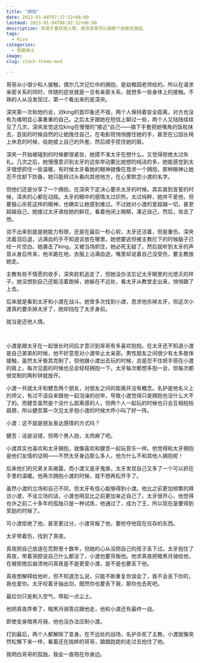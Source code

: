 ```yaml
---
title: "拥抱"
date: 2023-01-04T07:37:52+08:00
lastmod: 2023-01-04T08:02:52+08:00
description: 哥哥才喜欢抱人呢，感觉哥哥可以搞那个皮肤饥渴症。
tags:
  - Kiva
categories:
  - 假面骑士
image: 
slug: stack-theme-mod

---
```


哥哥从小很少和人接触，偶尔几次记忆中的拥抱，是幼稚园老师给的。所以在渴求亲密关系的同时，伴随的症状就是一旦有亲密关系，就想多一些身体上的接触。不熟的人从没发现过，第一个看出来的是深央。

深央第一次和他约会，对king的首印象还不错，两个人保持着安全距离，对方也没有为难明显心事重重的自己。之后太牙跟她在短信上聊过一些，两个人又陆陆续续见了几次，深央发觉这位king在慢慢的“接近”自己——摘下手套把她嘴角的饭粒抹去，逛街的时候自然的让她挽住自己，在电影院悄悄握住她的手，甚至在公园长椅上休息的时候，给她披上自己的外套，然后顺手揽住她的肩。

深央一开始被碰到的时候都很紧张，她摸不准太牙在想什么，又觉得拒绝太过失礼。几次之后，她慢慢意识到太牙的这些举动要比她想的纯洁的多，她能感觉到太牙很想抓住一些温暖，有时候太牙看她的眼神就像在恳求一个拥抱，那种眼神让她忍不住卸下防备，她只能转过头看向其他地方，在心里默念小渡的名字。

但他们还是分享了一个拥抱，在深央下定决心要杀太牙的时候。其实直到宣誓的时候，深央的心都在动摇。太牙的眼中的感情太过炽热，太过纯粹，她并不爱他，但要狠心杀死这样的眼神，也确实让她感到难过。不过她对小渡的爱超越一切，甚至超越自己，她接过太牙递给她的鲜花，看着他闭上眼睛，凑近自己，然后，攻击了他。

说不出来到底是她能力有限，还是在最后一秒心软，太牙还活着，但是重伤。深央流着泪后退，沾满血的手不知道该放在哪里。她想要逃但被主教拦下的时候脑子已经一片空白。她袭击了king，又被当场抓住，她必死无疑了。然后就听到太牙的声音从身后传来，他半跪在地，衣服上沾满血迹，嘴里却说着自己没受伤，要主教放她走。

主教有些不情愿的收手，深央趁机逃走了，但她没办法忘记太牙眼里的光熄灭的样子。她没想到自己还能活着跑掉，她躲在不远处，看太牙从教堂走出来，悄悄跟了上去。

后来就是看到太牙和小渡在战斗。她曾多次找到小渡，恳求他杀掉太牙，但这次小渡真的要杀掉太牙了，她却挡在了太牙身前。

就当是还他人情。

<br>

小渡是跟太牙在一起很长时间后才意识到哥哥有多喜欢抱抱。在太牙还不知道小渡是自己弟弟的时候，他不好意思对小渡举止太亲密。男性朋友之间很少有太多肢体接触，虽然太牙极其克制了，但他跟小渡出去玩的时候，总是忍不住把手搭在小渡的肩上，每次见面的时候也总会轻轻拥抱一下。太牙每次都想多抱一会，但每次都很克制的两秒钟就放开。

小渡一共就太牙和健吾两个朋友，对朋友之间的距离并没有概念。名护是他名义上的师父，有过不请自来跟他一起泡澡的创举，导致小渡觉得只是拥抱也没什么大不了的。而健吾虽然是个没什么距离感的人，但两个人一起玩的时候也只会互相拍拍肩膀，所以健吾第一次见太牙抱小渡的时候大呼小叫了好一阵。

小渡：这不就是朋友表达感情的方式吗？

健吾：话是没错，但两个男人抱，太肉麻了吧。

小渡其实也喜欢和太牙拥抱，就像喜欢和健吾一起玩音乐一样。他觉得和太牙拥抱是他们友情的证明——不然太牙身边那么多人，他为什么不和其他人拥抱呢！

后来他们的兄弟关系揭露，而小渡又是牙鬼族，太牙发现自己又多了一个可以抓在手里的温暖。他再次拥抱小渡的时候，就不想再松开手了。

虽然小渡的立场和自己不同，但太牙有信心能够得到小渡。他比之前更加频繁的拜访小渡，不谈立场的话，小渡也明显比之前更加亲近自己了。太牙很开心，他觉得也许之前二十多年的孤独只是一种试炼，他通过了，成为了王，所以现在是要得到奖励的时候了。

可小渡拒绝了他，甚至更过分，小渡背叛了他，要抢夺他现在仅存的东西。
<br>

太牙带着伤，找到了真夜。

真夜把自己放逐在荒野里十数年，但她的心从没把自己的孩子丢下过。太牙抱住了真夜，带着哭腔说自己什么都没了，小渡也要背叛他。他求真夜把暗黑月骑给他，在被拒绝后崩溃地问真夜是不是更爱小渡，是不是也要丢下他。

真夜想解释给他听，但不知道怎么说，只能不断重复你误会了，我不会丢下你的，我也爱你。太牙咬着牙抽出剑，既然你也要丢下我，那你也去死吧。

最后剑只是刺入空气，带起一点尘土。

他把真夜弄晕了，暗黑月骑答应跟他走，他和小渡还有最终一战。

即使变身暗黑月骑，他也没办法压制小渡。

打到最后，两个人都解除了变身。在不远处的战场，名护杀死了主教，小渡就像突然松懈下来一样，看着还在挑衅的哥哥，踉踉跄跄的走过去抱住了他。

我明白哥哥的孤独，我会一直陪在你身边。
